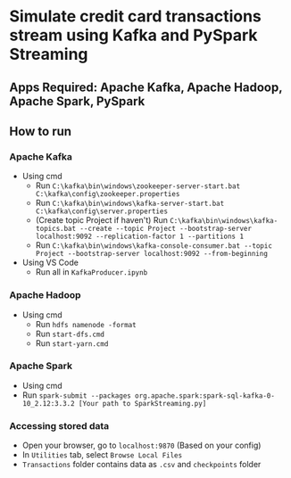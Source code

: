 # Simulate credit card transactions stream using Kafka and PySpark Streaming

## Apps Required: Apache Kafka, Apache Hadoop, Apache Spark, PySpark

## How to run
### Apache Kafka
- Using cmd
  - Run `C:\kafka\bin\windows\zookeeper-server-start.bat C:\kafka\config\zookeeper.properties`
  - Run `C:\kafka\bin\windows\kafka-server-start.bat C:\kafka\config\server.properties`
  - (Create topic Project if haven't) Run `C:\kafka\bin\windows\kafka-topics.bat --create --topic Project --bootstrap-server localhost:9092 --replication-factor 1 --partitions 1`
  - Run `C:\kafka\bin\windows\kafka-console-consumer.bat --topic Project --bootstrap-server localhost:9092 --from-beginning`
- Using VS Code
  - Run all in `KafkaProducer.ipynb`

### Apache Hadoop
- Using cmd
  - Run `hdfs namenode -format`
  - Run `start-dfs.cmd` 
  - Run `start-yarn.cmd`

 ### Apache Spark
 - Using cmd
  - Run `spark-submit --packages org.apache.spark:spark-sql-kafka-0-10_2.12:3.3.2 [Your path to SparkStreaming.py]`

### Accessing stored data
- Open your browser, go to `localhost:9870` (Based on your config)
- In `Utilities` tab, select `Browse Local Files`
- `Transactions` folder contains data as `.csv` and `checkpoints` folder
